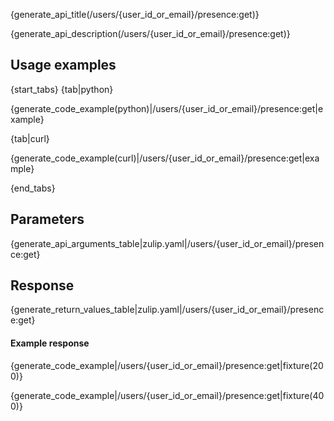 {generate_api_title(/users/{user_id_or_email}/presence:get)}

{generate_api_description(/users/{user_id_or_email}/presence:get)}

## Usage examples

{start_tabs}
{tab|python}

{generate_code_example(python)|/users/{user_id_or_email}/presence:get|example}

{tab|curl}

{generate_code_example(curl)|/users/{user_id_or_email}/presence:get|example}

{end_tabs}

## Parameters

{generate_api_arguments_table|zulip.yaml|/users/{user_id_or_email}/presence:get}

## Response

{generate_return_values_table|zulip.yaml|/users/{user_id_or_email}/presence:get}

#### Example response

{generate_code_example|/users/{user_id_or_email}/presence:get|fixture(200)}

{generate_code_example|/users/{user_id_or_email}/presence:get|fixture(400)}
